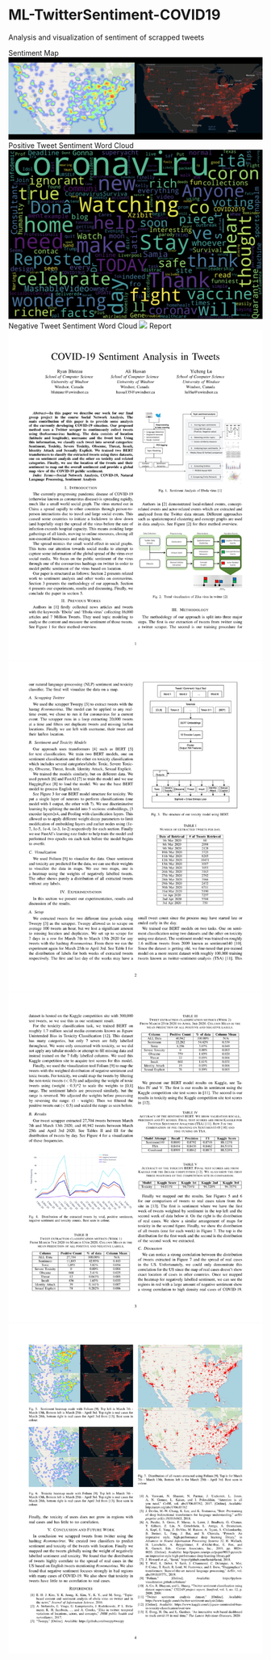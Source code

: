# ML-TwitterSentiment-COVID19
 Analysis and visualization of sentiment of scrapped tweets

Sentiment Map
![](Images/Sentiment%20Map.png)
Positive Tweet Sentiment Word Cloud
![](Images/Week2%20Positive%20Sentiment.png)
Negative Tweet Sentiment Word Cloud
![](Images/Week1%20Negative%20Sentiment.png)
Report
![](Images/COVID%20SNA-1.jpg)
![](Images/COVID%20SNA-2.jpg)
![](Images/COVID%20SNA-3.jpg)
![](Images/COVID%20SNA-4.jpg)
